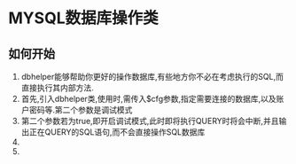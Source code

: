 <html>
<head>
	<h1>MYSQL数据库操作类</h1>
</head>
<body>
<h2>如何开始</h2>
<ol>
<li>dbhelper能够帮助你更好的操作数据库,有些地方你不必在考虑执行的SQL,而直接执行其内部方法.</li>

<li>首先,引入dbhelper类,使用时,需传入$cfg参数,指定需要连接的数据库,以及账户密码等.第二个参数是调试模式</li>

<li>第二个参数若为true,即开启调试模式,此时即将执行QUERY时将会中断,并且输出正在QUERY的SQL语句,而不会直接操作SQL数据库</li>
<li></li>
<li></li>
</ol>

</body>
</html>